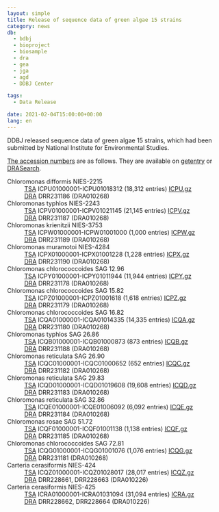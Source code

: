 ```yaml
---
layout: simple
title: Release of sequence data of green algae 15 strains
category: news
db:
  - bdbj
  - bioproject
  - biosample
  - dra
  - gea
  - jga
  - agd
  - DDBJ Center

tags:
  - Data Release

date: 2021-02-04T15:00:00+00:00
lang: en
---
```


DDBJ released sequence data of green algae 15 strains, which had been submitted by National Institute for Environmental Studies.

[The accession numbers](/acc_def-e.html) are as follows.
They are available on [getentry](http://getentry.ddbj.nig.ac.jp/top-j.html) or [DRASearch](/DRASearch/).

<dl>
<dt><span class="italic">Chloromonas difformis</span> NIES-2215</dt>
<dd><a href="/ddbj/tsa.html">TSA</a> ICPU01000001-ICPU01018312 (18,312 entries) <a href="ftp://ftp.ddbj.nig.ac.jp/ddbj_database/tsa/IC/ICPU.gz">ICPU.gz</a></dd>
<dd><a href="/dra/index.html">DRA</a> DRR231186 (DRA010268)</dd>

<dt><span class="italic">Chloromonas typhlos</span> NIES-2243</dt>
<dd><a href="/ddbj/tsa.html">TSA</a> ICPV01000001-ICPV01021145 (21,145 entries) <a href="ftp://ftp.ddbj.nig.ac.jp/ddbj_database/tsa/IC/ICPV.gz">ICPV.gz</a></dd>
<dd><a href="/dra/index.html">DRA</a> DRR231187 (DRA010268)</dd>

<dt><span class="italic">Chloromonas krienitzii</span> NIES-3753</dt>
<dd><a href="/ddbj/tsa.html">TSA</a> ICPW01000001-ICPW01001000 (1,000 entries) <a href="ftp://ftp.ddbj.nig.ac.jp/ddbj_database/tsa/IC/ICPW.gz">ICPW.gz</a></dd>
<dd><a href="/dra/index.html">DRA</a> DRR231189 (DRA010268)</dd>

<dt><span class="italic">Chloromonas muramotoi</span> NIES-4284</dt>
<dd><a href="/ddbj/tsa.html">TSA</a> ICPX01000001-ICPX01001228 (1,228 entries) <a href="ftp://ftp.ddbj.nig.ac.jp/ddbj_database/tsa/IC/ICPX.gz">ICPX.gz</a></dd>
<dd><a href="/dra/index.html">DRA</a> DRR231190 (DRA010268)</dd>

<dt><span class="italic">Chloromonas chlorococcoides</span> SAG 12.96</dt>
<dd><a href="/ddbj/tsa.html">TSA</a> ICPY01000001-ICPY01011944 (11,944 entries) <a href="ftp://ftp.ddbj.nig.ac.jp/ddbj_database/tsa/IC/ICPY.gz">ICPY.gz</a></dd>
<dd><a href="/dra/index.html">DRA</a> DRR231178 (DRA010268)</dd>

<dt><span class="italic">Chloromonas chlorococcoides</span> SAG 15.82</dt>
<dd><a href="/ddbj/tsa.html">TSA</a> ICPZ01000001-ICPZ01001618 (1,618 entries) <a href="ftp://ftp.ddbj.nig.ac.jp/ddbj_database/tsa/IC/ICPZ.gz">ICPZ.gz</a></dd>
<dd><a href="/dra/index.html">DRA</a> DRR231179 (DRA010268)</dd>

<dt><span class="italic">Chloromonas chlorococcoides</span> SAG 16.82</dt>
<dd><a href="/ddbj/tsa.html">TSA</a> ICQA01000001-ICQA01014335 (14,335 entries) <a href="ftp://ftp.ddbj.nig.ac.jp/ddbj_database/tsa/IC/ICQA.gz">ICQA.gz</a></dd>
<dd><a href="/dra/index.html">DRA</a> DRR231180 (DRA010268)</dd>

<dt><span class="italic">Chloromonas typhlos</span> SAG 26.86</dt>
<dd><a href="/ddbj/tsa.html">TSA</a> ICQB01000001-ICQB01000873 (873 entries) <a href="ftp://ftp.ddbj.nig.ac.jp/ddbj_database/tsa/IC/ICQB.gz">ICQB.gz</a></dd>
<dd><a href="/dra/index.html">DRA</a> DRR231188 (DRA010268)</dd>

<dt><span class="italic">Chloromonas reticulata</span> SAG 26.90</dt>
<dd><a href="/ddbj/tsa.html">TSA</a> ICQC01000001-ICQC01000652 (652 entries) <a href="ftp://ftp.ddbj.nig.ac.jp/ddbj_database/tsa/IC/ICQC.gz">ICQC.gz</a></dd>
<dd><a href="/dra/index.html">DRA</a> DRR231182 (DRA010268)</dd>

<dt><span class="italic">Chloromonas reticulata</span> SAG 29.83</dt>
<dd><a href="/ddbj/tsa.html">TSA</a> ICQD01000001-ICQD01019608 (19,608 entries) <a href="ftp://ftp.ddbj.nig.ac.jp/ddbj_database/tsa/IC/ICQD.gz">ICQD.gz</a></dd>
<dd><a href="/dra/index.html">DRA</a> DRR231183 (DRA010268)</dd>

<dt><span class="italic">Chloromonas reticulata</span> SAG 32.86</dt>
<dd><a href="/ddbj/tsa.html">TSA</a> ICQE01000001-ICQE01006092 (6,092 entries) <a href="ftp://ftp.ddbj.nig.ac.jp/ddbj_database/tsa/IC/ICQE.gz">ICQE.gz</a></dd>
<dd><a href="/dra/index.html">DRA</a> DRR231184 (DRA010268)</dd>

<dt><span class="italic">Chloromonas rosae</span> SAG 51.72</dt>
<dd><a href="/ddbj/tsa.html">TSA</a> ICQF01000001-ICQF01001138 (1,138 entries) <a href="ftp://ftp.ddbj.nig.ac.jp/ddbj_database/tsa/IC/ICQF.gz">ICQF.gz</a></dd>
<dd><a href="/dra/index.html">DRA</a> DRR231185 (DRA010268)</dd>

<dt><span class="italic">Chloromonas chlorococcoides</span> SAG 72.81</dt>
<dd><a href="/ddbj/tsa.html">TSA</a> ICQG01000001-ICQG01001076 (1,076 entries) <a href="ftp://ftp.ddbj.nig.ac.jp/ddbj_database/tsa/IC/ICQG.gz">ICQG.gz</a></dd>
<dd><a href="/dra/index.html">DRA</a> DRR231181 (DRA010268)</dd>

<dt><span class="italic">Carteria cerasiformis</span> NIES-424</dt>
<dd><a href="/ddbj/tsa.html">TSA</a> ICQZ01000001-ICQZ01028017 (28,017 entries) <a href="ftp://ftp.ddbj.nig.ac.jp/ddbj_database/tsa/IC/ICQZ.gz">ICQZ.gz</a></dd>
<dd><a href="/dra/index.html">DRA</a> DRR228661, DRR228663 (DRA010226)</dd>

<dt><span class="italic">Carteria cerasiformis</span> NIES-425</dt>
<dd><a href="/ddbj/tsa.html">TSA</a> ICRA01000001-ICRA01031094 (31,094 entries) <a href="ftp://ftp.ddbj.nig.ac.jp/ddbj_database/tsa/IC/ICRA.gz">ICRA.gz</a></dd>
<dd><a href="/dra/index.html">DRA</a> DRR228662, DRR228664 (DRA010226)</dd>
</dl>
